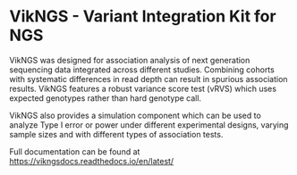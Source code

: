 # VikNGS - Variant Integration Kit for NGS

VikNGS was designed for association analysis of next generation sequencing data integrated across different studies. Combining cohorts with systematic differences in read depth can result in spurious association results. VikNGS features a robust variance score test (vRVS) which uses expected genotypes rather than hard genotype call. 

VikNGS also provides a simulation component which can be used to analyze Type I error or power under different experimental designs, varying sample sizes and with different types of association tests. 

Full documentation can be found at https://vikngsdocs.readthedocs.io/en/latest/
